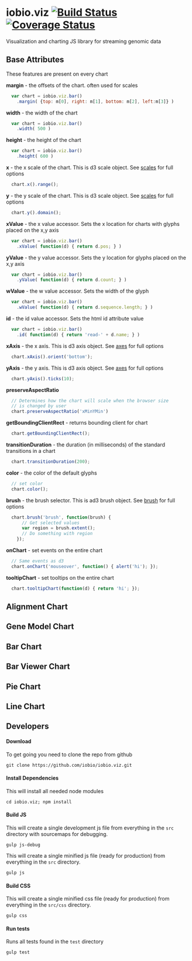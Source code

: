 # iobio.viz [![Build Status](https://travis-ci.org/iobio/iobio.viz.svg?branch=master)](https://travis-ci.org/iobio/iobio.viz) [![Coverage Status](https://coveralls.io/repos/iobio/iobio.viz/badge.svg?branch=master)](https://coveralls.io/r/iobio/iobio.viz?branch=master)
Visualization and charting JS library for streaming genomic data

## Base Attributes
These features are present on every chart

**margin** -  the offsets of the chart. often used for scales 
```JavaScript
  var chart = iobio.viz.bar()
    .margin( {top: m[0], right: m[1], bottom: m[2], left:m[3]} )
```

**width** -  the width of the chart 
```JavaScript
  var chart = iobio.viz.bar()
    .width( 500 )
```
	
**height** -  the height of the chart
```JavaScript
  var chart = iobio.viz.bar()
    .height( 600 )
```
	
**x** - the x scale of the chart. This is d3 scale object. See [scales](https://github.com/mbostock/d3/wiki/Scales) for full options
```JavaScript
  chart.x().range();
```
	
**y** - the y scale of the chart. This is d3 scale object. See [scales](https://github.com/mbostock/d3/wiki/Scales) for full options
```JavaScript
  chart.y().domain();
```
	
**xValue** - the x value accessor. Sets the x location for charts with glyphs placed on the x,y axis
```JavaScript
  var chart = iobio.viz.bar()
    .xValue( function(d) { return d.pos; } )
```
	
**yValue** - the y value accessor. Sets the y location for glyphs placed on the x,y axis
```JavaScript
  var chart = iobio.viz.bar()
    .yValue( function(d) { return d.count; } )
```
	
**wValue** - the w value accessor. Sets the width of the glyph
```JavaScript
  var chart = iobio.viz.bar()
    .wValue( function(d) { return d.sequence.length; } )
```
	
**id** - the id value accessor. Sets the html id attribute value
```JavaScript
  var chart = iobio.viz.bar()
    .id( function(d) { return 'read-' + d.name; } )
```
	
**xAxis** - the x axis. This is d3 axis object. See [axes](https://github.com/mbostock/d3/wiki/SVG-Axes) for full options
```JavaScript
  chart.xAxis().orient('bottom');    
```

**yAxis** - the y axis. This is d3 axis object. See [axes](https://github.com/mbostock/d3/wiki/SVG-Axes) for full options
```JavaScript
  chart.yAxis().ticks(10);
```
	
**preserveAspectRatio**
```JavaScript  
  // Determines how the chart will scale when the browser size
  // is changed by user
  chart.preserveAspectRatio('xMinYMin')
```
	
**getBoundingClientRect** - returns bounding client for chart
```JavaScript  
  chart.getBoundingClientRect();
```
	
**transitionDuration** - the duration (in milliseconds) of the standard transitions in a chart
```JavaScript
  chart.transitionDuration(200);
```
	
**color** - the color of the default glyphs
```JavaScript
  // set color
  chart.color();
```
	
**brush** - the brush selector. This is ad3 brush object. See [brush](https://github.com/mbostock/d3/wiki/SVG-Controls#brush) for full options
```JavaScript  
  chart.brush('brush', function(brush) { 
      // Get selected values
      var region = brush.extent();         
      // Do something with region
    });
```
	
**onChart** - set events on the entire chart
```JavaScript
  // Same events as d3
  chart.onChart('mouseover', function() { alert('hi'); });  
```

**tooltipChart** - set tooltips on the entire chart
```JavaScript  
  chart.tooltipChart(function(d) { return 'hi'; });  
```

## Alignment Chart

## Gene Model Chart

## Bar Chart

## Bar Viewer Chart

## Pie Chart

## Line Chart

## Developers

#### Download 
To get going you need to clone the repo from github
```
git clone https://github.com/iobio/iobio.viz.git
```

#### Install Dependencies
This will install all needed node modules
```
cd iobio.viz; npm install
```


#### Build JS
This will create a single development js file from everything in the ```src``` directory with sourcemaps for debugging.
```
gulp js-debug
```

This will create a single minified js file (ready for production) from everything in the ```src``` directory.
```
gulp js
```

#### Build CSS
This will create a single minified css file (ready for production) from everything in the ```src/css``` directory.
```
gulp css
```

#### Run tests
Runs all tests found in the ```test``` directory
```
gulp test
```
